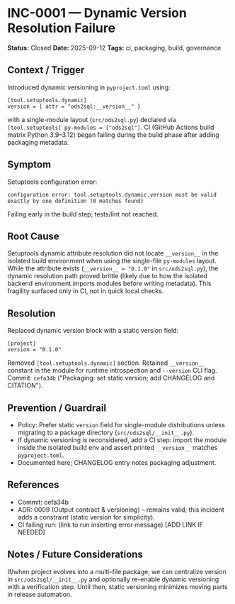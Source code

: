# INC-0001 — Dynamic Version Resolution Failure

**Status:** Closed
**Date:** 2025-09-12
**Tags:** ci, packaging, build, governance

## Context / Trigger
Introduced dynamic versioning in `pyproject.toml` using:
```
[tool.setuptools.dynamic]
version = { attr = "ods2sql:__version__" }
```
with a single-module layout (`src/ods2sql.py`) declared via `[tool.setuptools] py-modules = ["ods2sql"]`.
CI (GitHub Actions build matrix Python 3.9–3.12) began failing during the build phase after adding packaging metadata.

## Symptom
Setuptools configuration error:
```
configuration error: tool.setuptools.dynamic.version must be valid exactly by one definition (0 matches found)
```
Failing early in the build step; tests/lint not reached.

## Root Cause
Setuptools dynamic attribute resolution did not locate `__version__` in the isolated build environment when using the single-file `py-modules` layout. While the attribute exists (`__version__ = "0.1.0"` in `src/ods2sql.py`), the dynamic resolution path proved brittle (likely due to how the isolated backend environment imports modules before writing metadata). This fragility surfaced only in CI, not in quick local checks.

## Resolution
Replaced dynamic version block with a static version field:
```
[project]
version = "0.1.0"
```
Removed `[tool.setuptools.dynamic]` section. Retained `__version__` constant in the module for runtime introspection and `--version` CLI flag. Commit: `cefa34b` ("Packaging: set static version; add CHANGELOG and CITATION").

## Prevention / Guardrail
- Policy: Prefer static `version` field for single-module distributions unless migrating to a package directory (`src/ods2sql/__init__.py`).
- If dynamic versioning is reconsidered, add a CI step: import the module inside the isolated build env and assert printed `__version__` matches `pyproject.toml`.
- Documented here; CHANGELOG entry notes packaging adjustment.

## References
- Commit: cefa34b
- ADR: 0009 (Output contract & versioning) – remains valid; this incident adds a constraint (static version for simplicity).
- CI failing run: (link to run inserting error message) [ADD LINK IF NEEDED]

## Notes / Future Considerations
If/when project evolves into a multi-file package, we can centralize version in `src/ods2sql/__init__.py` and optionally re-enable dynamic versioning with a verification step. Until then, static versioning minimizes moving parts in release automation.
